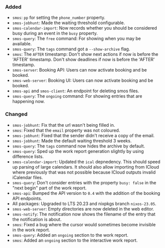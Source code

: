### Added

* `smos`: `pp` for setting the `phone_number` property.
* `smos-jobhunt`: Made the waiting threshold configurable.
* `smos-calendar-import`: Now records whether you should be considered busy during an event in the `busy` property.
* `smos-query`: The `free` command: For showing when you may be available.
* `smos-query`: The `tags` command got a `--show-archive` flag.
* `smos`: The `AFTER` timestamp:
   Don't show next actions if now is before the 'AFTER' timestamp.
   Don't show deadlines if now is before the 'AFTER' timestamp.
* `smos-server`: Booking API: Users can now activate booking and be booked.
* `smos-web-server`: Booking UI: Users can now activate booking and be booked.
* `smos-api` and `smos-client`: An endpoint for deleting smos files.
* `smos-query`: The `ongoing` command: For showing entries that are happening now.

### Changed

* `smos-jobhunt`: Fix that the url wasn't being filled in.
* `smos`: Fixed that the `email` property was not coloured.
* `smos-jobhunt`: Fixed that the sender didn't receive a copy of the email.
* `smos-jobhunt`: Made the default waiting threshold 3 weeks.
* `smos-query`: The `tags` command now hides the archive by default.
* `smos-query`: Sped up the work report generation slightly by using difference lists.
* `smos-calendar-import`: Updated the `ical` depnedency.
  This should speed up parsing of large calendars.
  It should also allow importing from ICloud where previously that was not
  possible because ICloud outputs invalid iCalendar files.
* `smos-query`: Don't consider entries with the property `busy: false` in the "next begin" part of the work report.
* `smos-api`: Bumped the API version to `0.4` with the addition of the booking API endpoints.
* All packages: Upgraded to LTS 20.23 and nixpkgs branch `nixos-23.05`.
* `smos-web-server`: Empty directories are now deleted in the web editor.
* `smos-notify`: The notification now shows the filename of the entry that the notification is about.
* `smos`: Fixed a bug where the cursor would sometimes become invisible in the work report.
* `smos-query`: Added an `ongoing` section to the work report.
* `smos`: Added an `ongoing` section to the interactive work report.

